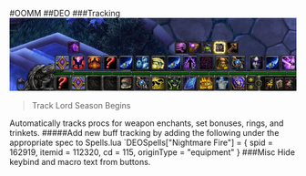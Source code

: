 #OOMM
##DEO
###Tracking
![alt tag](https://github.com/OOMM/addons/blob/master/DEO/tracking.jpg)
>Track Lord Season Begins

Automatically tracks procs for weapon enchants, set bonuses, rings, and trinkets.
#####Add new buff tracking by adding the following under the appropriate spec to Spells.lua
`DEOSpells["Nightmare Fire"] = { spid = 162919, itemid = 112320, cd = 115, originType = "equipment" }
###Misc
Hide keybind and macro text from buttons.